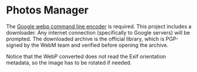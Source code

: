 # Photos Manager

The [Google webp command line encoder](https://developers.google.com/speed/webp/docs/using) is required. This project includes a downloader. Any internet connection (specifically to Google servers) will be prompted. The downloaded archive is the official library, which is PGP-signed by the WebM team and verified before opening the archive.

Notice that the WebP converted does not read the Exif orientation metadata, so the image has to be rotated if needed.
